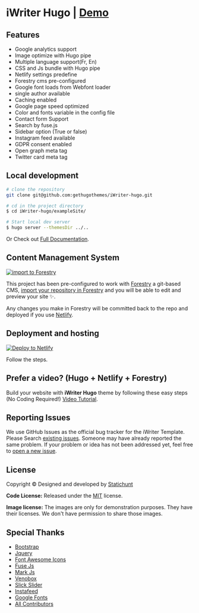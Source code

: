 ﻿# iWriter Hugo | [Demo](https://demo.gethugothemes.com/iWriter-hugo)

## Features

- Google analytics  support
- Image optimize with Hugo pipe
- Multiple language support(Fr, En)
- CSS and Js bundle with Hugo pipe
- Netlify settings predefine
- Forestry cms pre-configured
- Google font loads from Webfont loader
- single author available
- Caching enabled
- Google page speed optimized
- Color and fonts variable in the config file
- Contact form Support
- Search by fuse.js
- Sidebar option (True or false)
- Instagram feed available
- GDPR consent enabled
- Open graph meta tag
- Twitter card meta tag

## Local development

```bash
# clone the repository
git clone git@github.com:gethugothemes/iWriter-hugo.git

# cd in the project directory
$ cd iWriter-hugo/exampleSite/

# Start local dev server
$ hugo server --themesDir ../..
```

Or Check out [Full Documentation](https://docs.gethugothemes.com/iWriter/?ref=github).

## Content Management System

[![import to
Forestry](https://assets.forestry.io/import-to-forestryK.svg)](https://app.forestry.io/quick-start?repo=gethugothemes/iWriter-hugo&engine=hugo&version=0.88.1)

This project has been pre-configured to work with [Forestry](https://forestry.io) a git-based CMS, [import your
repository in Forestry](https://app.forestry.io/quick-start?repo=gethugothemes/iWriter-hugo&engine=hugo&version=0.88.1) and
you will be able to edit and preview your site ✨.

Any changes you make in Forestry will be committed back to the repo and deployed if you use [Netlify](#netlify).

## Deployment and hosting

[![Deploy to
Netlify](https://www.netlify.com/img/deploy/button.svg)](https://app.netlify.com/start/deploy?repository=https://github.com/gethugothemes/iWriter-hugo)

Follow the steps.

## Prefer a video? (Hugo + Netlify + Forestry)

Build your website with **iWriter Hugo** theme by following these easy steps (No Coding Required!)
[Video Tutorial](https://youtu.be/ResipmZmpDU).

<!-- reporting issue -->
## Reporting Issues

We use GitHub Issues as the official bug tracker for the iWriter Template. Please Search [existing
issues](https://github.com/gethugothemes/iWriter-hugo/issues). Someone may have already reported the same problem.
If your problem or idea has not been addressed yet, feel free to [open a new
issue](https://github.com/gethugothemes/iWriter-hugo/issues).

<!-- ## iWriter hugo theme Powered Websites

View all the websites powered by the iWriter Hugo theme [here](https://github.com/gethugothemes/iWriter-hugo/wiki/All-iWriter-Hugo-Powered-Websites). Want to submit your website powered by the iWriter Hugo theme? You can submit it [here](https://github.com/gethugothemes/iWriter-hugo/discussions/2). -->

<!-- licence -->
## License

Copyright &copy; Designed and developed by [Statichunt](https://statichunt.com)

**Code License:** Released under the [MIT](https://github.com/gethugothemes/iWriter-hugo/blob/master/LICENSE) license.

**Image license:** The images are only for demonstration purposes. They have their licenses. We don't have permission to
share those images.

<!-- resources -->
## Special Thanks

- [Bootstrap](https://getbootstrap.com)
- [Jquery](https://jquery.com)
- [Font Awesome Icons](https://fontawesome.com)
- [Fuse Js](https://fusejs.io)
- [Mark Js](https://markjs.io)
- [Venobox](https://veno.es/venobox)
- [Slick Slider](https://kenwheeler.github.io/slick/)
- [Instafeed](https://instafeedjs.com)
- [Google Fonts](https://fonts.google.com/)
- [All Contributors](https://github.com/gethugothemes/iWriter-hugo/graphs/contributors)
